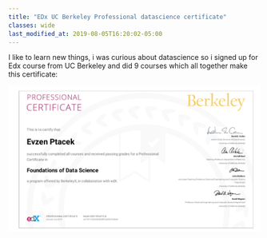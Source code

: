 ```yaml
---
title: "EDx UC Berkeley Professional datascience certificate"
classes: wide
last_modified_at: 2019-08-05T16:20:02-05:00
---
```


I like to learn new things, i was curious about datascience so i signed up for Edx course from UC Berkeley and did 9 courses 
which all together make this certificate:

[![small image](/assets/images/cert/cert1.png)](/assets/images/cert/cert1.png)

